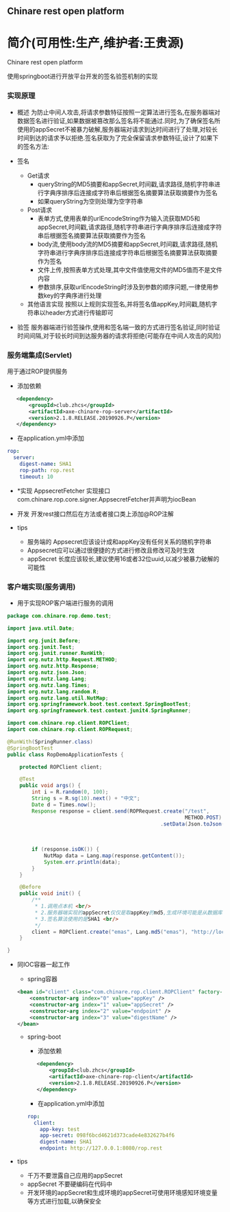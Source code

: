 ## Chinare rest open platform

简介(可用性:生产,维护者:王贵源)
==================================

Chinare rest open platform

使用springboot进行开放平台开发的签名验签机制的实现

### 实现原理

- 概述
    为防止中间人攻击,将请求参数特征按照一定算法进行签名,在服务器端对数据签名进行验证,如果数据被篡改那么签名将不能通过.同时,为了确保签名所使用的appSecret不被暴力破解,服务器端对请求到达时间进行了处理,对较长时间到达的请求予以拒绝.签名获取为了完全保留请求参数特征,设计了如果下的签名方法: 

- 签名
    + Get请求
        + queryString的MD5摘要和appSecret,时间戳,请求路径,随机字符串进行字典序排序后连接成字符串后根据签名摘要算法获取摘要作为签名
        + 如果queryString为空则处理为空字符串
    + Post请求
        + 表单方式,使用表单的urlEncodeString作为输入流获取MD5和appSecret,时间戳,请求路径,随机字符串进行字典序排序后连接成字符串后根据签名摘要算法获取摘要作为签名
        + body流,使用body流的MD5摘要和appSecret,时间戳,请求路径,随机字符串进行字典序排序后连接成字符串后根据签名摘要算法获取摘要作为签名
        + 文件上传,按照表单方式处理,其中文件值使用文件的MD5值而不是文件内容
        + 参数排序,获取urlEncodeString时涉及到参数的顺序问题,一律使用参数key的字典序进行处理
    + 其他语言实现
        按照以上规则实现签名,并将签名值appKey,时间戳,随机字符串以header方式进行传输即可
- 验签
    服务器端进行验签操作,使用和签名端一致的方式进行签名验证,同时验证时间间隔,对于较长时间到达服务器的请求将拒绝(可能存在中间人攻击的风险)
    

### 服务端集成(Servlet)

用于通过ROP提供服务

-  添加依赖

 ```xml
 	<dependency>
  		<groupId>club.zhcs</groupId>
  		<artifactId>axe-chinare-rop-server</artifactId>
  		<version>2.1.8.RELEASE.20190926.P</version>
  	</dependency>
 ```
-  在application.yml中添加

```yaml
rop:
  server:
    digest-name: SHA1
    rop-path: rop.rest
    timeout: 10
```
- *实现 AppsecretFetcher
实现接口com.chinare.rop.core.signer.AppsecretFetcher并声明为iocBean
- 开发
开发rest接口然后在方法或者接口类上添加@ROP注解

- tips
    - 服务端的 Appsecret应该设计成和appKey没有任何关系的随机字符串
    - Appsecret应可以通过很便捷的方式进行修改且修改可及时生效
    - appSecret 长度应该较长,建议使用16或者32位uuid,以减少被暴力破解的可能性

### 客户端实现(服务调用)

- 用于实现ROP客户端进行服务的调用

```java
package com.chinare.rop.demo.test;

import java.util.Date;

import org.junit.Before;
import org.junit.Test;
import org.junit.runner.RunWith;
import org.nutz.http.Request.METHOD;
import org.nutz.http.Response;
import org.nutz.json.Json;
import org.nutz.lang.Lang;
import org.nutz.lang.Times;
import org.nutz.lang.random.R;
import org.nutz.lang.util.NutMap;
import org.springframework.boot.test.context.SpringBootTest;
import org.springframework.test.context.junit4.SpringRunner;

import com.chinare.rop.client.ROPClient;
import com.chinare.rop.client.ROPRequest;

@RunWith(SpringRunner.class)
@SpringBootTest
public class RopDemoApplicationTests {

    protected ROPClient client;

    @Test
    public void args() {
        int i = R.random(0, 100);
        String s = R.sg(10).next() + "中文";
        Date d = Times.now();
        Response response = client.send(ROPRequest.create("/test",
                                                          METHOD.POST)
                                                  .setData(Json.toJson(NutMap.NEW()
                                                                             .addv("i", i)
                                                                             .addv("s", s)
                                                                             .addv("d", Times.format("yyyy-MM-dd HH:mm:ss", d)))));
        if (response.isOK()) {
            NutMap data = Lang.map(response.getContent());
            System.err.println(data);
        }
    }

    @Before
    public void init() {
        /**
         * 1.调用点本机 <br/>
         * 2.服务器端实现的appSecret仅仅是取appKey的md5,生成环境可能是从数据库获取的 <br/>
         * 3.签名算法使用的是SHA1 <br/>
         */
        client = ROPClient.create("emas", Lang.md5("emas"), "http://localhost:8080/nop.endpoint", "SHA1");
    }

}

```
- 同IOC容器一起工作

	+ spring容器 
	```xml
	<bean id="client" class="com.chinare.rop.client.ROPClient" factory-method="create">
		<constructor-arg index="0" value="appKey" />
		<constructor-arg index="1" value="appSecret" />
		<constructor-arg index="2" value="endpoint" />
		<constructor-arg index="3" value="digestName" />
	</bean>
	```
  	+ spring-boot
  	
		 -  添加依赖

		 ```xml
			<dependency>
				<groupId>club.zhcs</groupId>
				<artifactId>axe-chinare-rop-client</artifactId>
				<version>2.1.8.RELEASE.20190926.P</version>
			</dependency>
		 ```

		-  在application.yml中添加

		```yaml
		rop:
		  client:
			app-key: test
			app-secret: 098f6bcd4621d373cade4e832627b4f6
			digest-name: SHA1
			endpoint: http://127.0.0.1:8080/rop.rest
		```
	
- tips
	- 千万不要泄露自己应用的appSecret
	- appSecret 不要硬编码在代码中
	- 开发环境的appSecret和生成环境的appSecret可使用环境感知环境变量等方式进行加载,以确保安全
